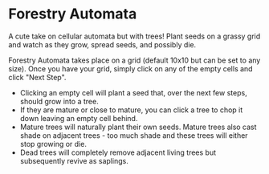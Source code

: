 # Forestry Automata
A cute take on cellular automata but with trees! Plant seeds on a grassy grid and watch as they grow, spread seeds, and possibly die.

Forestry Automata takes place on a grid (default 10x10 but can be set to any size). Once you have your grid, simply click on any of the empty cells and click "Next Step".
* Clicking an empty cell will plant a seed that, over the next few steps, should grow into a tree.
* If they are mature or close to mature, you can click a tree to chop it down leaving an empty cell behind.
* Mature trees will naturally plant their own seeds. Mature trees also cast shade on adjacent trees - too much shade and these trees will either stop growing or die.
* Dead trees will completely remove adjacent living trees but subsequently revive as saplings.
